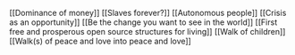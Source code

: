 [[Dominance of money]]
[[Slaves forever?]]
[[Autonomous people]]
[[Crisis as an opportunity]]
[[Be the change you want to see in the world]]
[[First free and prosperous open source structures for living]]
[[Walk of children]]
[[Walk(s) of peace and love into peace and love]]
